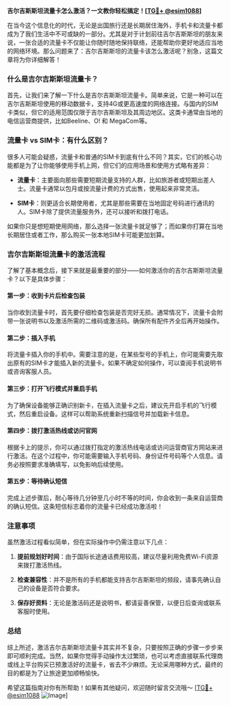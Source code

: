 **吉尔吉斯斯坦流量卡怎么激活？一文教你轻松搞定！[[TG💪+ @esim1088](https://t.me/s/esim1088)]**

在当今这个信息化的时代，无论是出国旅行还是长期居住海外，手机卡和流量卡都成为了我们生活中不可或缺的一部分。尤其是对于计划前往吉尔吉斯斯坦的朋友来说，一张合适的流量卡不仅能让你随时随地保持联络，还能帮助你更好地适应当地的网络环境。那么问题来了：吉尔吉斯斯坦的流量卡该怎么激活呢？别急，这篇文章将为你详细解答！

### 什么是吉尔吉斯斯坦流量卡？

首先，让我们来了解一下什么是吉尔吉斯斯坦流量卡。简单来说，它是一种可以在吉尔吉斯斯坦使用的移动数据卡，支持4G或更高速度的网络连接。与国内的SIM卡类似，但它的适用范围仅限于吉尔吉斯斯坦及其周边地区。这类卡通常由当地的电信运营商提供，比如Beeline、O! 和 MegaCom等。

### 流量卡 vs SIM卡：有什么区别？

很多人可能会疑惑，流量卡和普通的SIM卡到底有什么不同？其实，它们的核心功能都是为了让你能够使用手机上网，但它们的应用场景和使用方式略有差异：

- **流量卡**：主要面向那些需要短期流量支持的人群，比如旅游者或短期出差人士。流量卡通常以包月或按流量计费的方式出售，使用起来非常灵活。
  
- **SIM卡**：则更适合长期使用者，尤其是那些需要在当地固定号码进行通讯的人。SIM卡除了提供流量服务外，还可以接听和拨打电话。

如果你只是想短期使用网络，那么选择一张流量卡就足够了；而如果你打算在当地长期居住或者工作，那么购买一张本地SIM卡可能更加划算。

### 吉尔吉斯斯坦流量卡的激活流程

了解了基本概念后，接下来就是最重要的部分——如何激活你的吉尔吉斯斯坦流量卡？以下是具体步骤：

#### 第一步：收到卡片后检查包装
当你收到流量卡时，首先要仔细检查包装是否完好无损。通常情况下，流量卡会附带一张说明书以及激活所需的二维码或激活码。确保所有配件齐全后再开始操作。

#### 第二步：插入手机
将流量卡插入你的手机中。需要注意的是，在某些型号的手机上，你可能需要先取出原有的SIM卡才能插入新的流量卡。如果不确定如何操作，可以查阅手机说明书或咨询客服人员。

#### 第三步：打开飞行模式并重启手机
为了确保设备能够正确识别新卡，在插入流量卡之后，建议先开启手机的飞行模式，然后重启设备。这样可以帮助系统重新扫描信号并加载新卡信息。

#### 第四步：拨打激活热线或访问官网
根据卡上的提示，你可以通过拨打指定的激活热线电话或访问运营商官方网站来进行激活。在这个过程中，你可能需要输入手机号码、身份证件号码等个人信息。请务必按照要求准确填写，以免影响后续使用。

#### 第五步：等待确认短信
完成上述步骤后，耐心等待几分钟至几小时不等的时间，你会收到一条来自运营商的确认短信。这条短信标志着你的流量卡已经成功激活啦！

### 注意事项

虽然激活过程看似简单，但在实际操作中仍需注意以下几点：

1. **提前规划好时间**：由于国际长途通话费用较高，建议尽量利用免费Wi-Fi资源来拨打激活热线。
   
2. **检查兼容性**：并不是所有的手机都能支持吉尔吉斯斯坦的频段，请事先确认自己的设备是否符合要求。
   
3. **保存好资料**：无论是激活码还是说明书，都请妥善保管，以便日后查询或联系客服时使用。

### 总结

综上所述，激活吉尔吉斯斯坦流量卡其实并不复杂，只要按照正确的步骤一步步来即可顺利完成。当然，如果你觉得手动操作太过繁琐，也可以考虑直接联系代理商或线上平台购买已预激活好的流量卡，省去不少麻烦。无论采用哪种方式，最终的目的都是为了让旅途更加顺畅愉快。

希望这篇指南对你有所帮助！如果有其他疑问，欢迎随时留言交流哦～ [[TG💪+ @esim1088](https://t.me/s/esim1088) ![Image](https://i.postimg.cc/4NQfJmqS/Snipaste-2025-05-13-00-14-12.png)]
